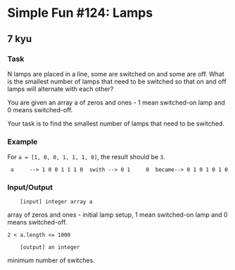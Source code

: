 # Simple Fun #124: Lamps
## 7 kyu

### Task

 N lamps are placed in a line, some are switched on and some are off. What is the smallest number of lamps that need to be switched so that on and off lamps will alternate with each other?

You are given an array a of zeros and ones - 1 mean switched-on lamp and 0 means switched-off.

Your task is to find the smallest number of lamps that need to be switched.

### Example

For `a = [1, 0, 0, 1, 1, 1, 0]`, the result should be `3`.
```
 a     --> 1 0 0 1 1 1 0  swith --> 0 1     0  became--> 0 1 0 1 0 1 0
```

### Input/Output
```
    [input] integer array a
```
array of zeros and ones - initial lamp setup, 1 mean switched-on lamp and 0 means switched-off.
```
2 < a.length <= 1000
```
```
    [output] an integer
```
minimum number of switches.